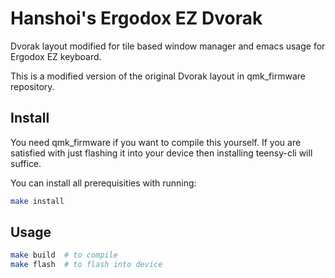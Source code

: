 # Hanshoi's Ergodox EZ Dvorak
Dvorak layout modified for tile based window manager and emacs usage
for Ergodox EZ keyboard.

This is a modified version of the original Dvorak layout in qmk_firmware
repository.

## Install
You need qmk_firmware if you want to compile this yourself. 
If you are satisfied with just flashing it into your device
then installing teensy-cli will suffice. 

You can install all prerequisities with running:

```bash
make install
```

## Usage
```bash
make build  # to compile
make flash  # to flash into device
```


